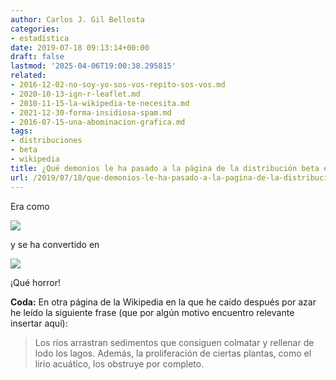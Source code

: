 ```yaml
---
author: Carlos J. Gil Bellosta
categories:
- estadística
date: 2019-07-18 09:13:14+00:00
draft: false
lastmod: '2025-04-06T19:00:38.295815'
related:
- 2016-12-02-no-soy-yo-sos-vos-repito-sos-vos.md
- 2020-10-13-ign-r-leaflet.md
- 2010-11-15-la-wikipedia-te-necesita.md
- 2021-12-30-forma-insidiosa-spam.md
- 2016-07-15-una-abominacion-grafica.md
tags:
- distribuciones
- beta
- wikipedia
title: ¿Qué demonios le ha pasado a la página de la distribución beta en la Wikipedia?
url: /2019/07/18/que-demonios-le-ha-pasado-a-la-pagina-de-la-distribucion-beta-en-la-wikipedia/
---
```


Era como

![](/wp-uploads/2019/07/mickey_rourke_antes.jpg)

y se ha convertido en

![](/wp-uploads/2019/07/mickey_rourke_despues.jpg)

¡Qué horror!

**Coda:** En otra página de la Wikipedia en la que he caído después por azar he leído la siguiente frase (que por algún motivo encuentro relevante insertar aquí):

>Los ríos arrastran sedimentos que consiguen colmatar y rellenar de lodo los lagos. Además, la proliferación de ciertas plantas, como el lirio acuático, los obstruye por completo.